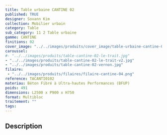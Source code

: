 ```yaml
---
title: Table urbaine CANTINE 02 
published: TRUE
designer: Sovann Kim
collection: Mobilier urbain
category: Table
sub_category: 11 2 Table urbaine
gamme: CANTINE
finitions: 02
cover_image: "../../images/produits/cover_image/table-urbaine-cantine-02.jpg"
caroussel: 
#- "../../images/produits/table-cantine-02-le-trait.jpg"
- "../../images/produits/table-cantine-02-le-trait-v2.jpg"
- "../../images/produits/table-cantine-02-vernon.jpg"
filaire: 
 - "../../images/produits/filaires/filaire-cantine-04.png"
reference: TACANTI0102
materiau: Béton Fibré à Ultra-hautes Performances (BFUP)
poids: 491
dimensions: L2500 x P900 x H750
format: Multibloc
traitement: ""
tags: 
---
```


## Description
